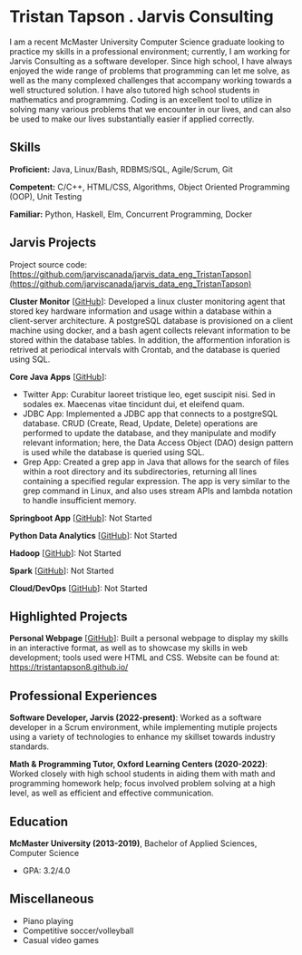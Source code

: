 # Tristan Tapson . Jarvis Consulting

I am a recent McMaster University Computer Science graduate looking to practice my skills in a professional environment; currently, I am working for Jarvis Consulting as a software developer. Since high school, I have always enjoyed the wide range of problems that programming can let me solve, as well as the many complexed challenges that accompany working towards a well structured solution. I have also tutored high school students in mathematics and programming. Coding is an excellent tool to utilize in solving many various problems that we encounter in our lives, and can also be used to make our lives substantially easier if applied correctly.

## Skills

**Proficient:** Java, Linux/Bash, RDBMS/SQL, Agile/Scrum, Git

**Competent:** C/C++, HTML/CSS, Algorithms, Object Oriented Programming (OOP), Unit Testing

**Familiar:** Python, Haskell, Elm, Concurrent Programming, Docker

## Jarvis Projects

Project source code: [https://github.com/jarviscanada/jarvis_data_eng_TristanTapson](https://github.com/jarviscanada/jarvis_data_eng_TristanTapson)


**Cluster Monitor** [[GitHub](https://github.com/jarviscanada/jarvis_data_eng_TristanTapson/tree/master/linux_sql)]: Developed a linux cluster monitoring agent that stored key hardware information and usage within a database within a client-server architecture. A postgreSQL database is provisioned on a client machine using docker, and a bash agent collects relevant information to be stored within the database tables. In addition, the afformention inforation is retrived at periodical intervals with Crontab, and the database is queried using SQL.

**Core Java Apps** [[GitHub](https://github.com/jarviscanada/jarvis_data_eng_TristanTapson/tree/master/core_java)]:
      
  - Twitter App: Curabitur laoreet tristique leo, eget suscipit nisi. Sed in sodales ex. Maecenas vitae tincidunt dui, et eleifend quam.
  - JDBC App: Implemented a JDBC app that connects to a postgreSQL database. CRUD (Create, Read, Update, Delete) operations are performed to update the database, and they manipulate and modify relevant information; here, the Data Access Object (DAO) design pattern is used while the database is queried using SQL.
  - Grep App: Created a grep app in Java that allows for the search of files within a root directory and its subdirectories, returning all lines containing a specified regular expression. The app is very similar to the grep command in Linux, and also uses stream APIs and lambda notation to handle insufficient memory.

**Springboot App** [[GitHub](https://github.com/jarviscanada/jarvis_data_eng_TristanTapson/tree/master/springboot)]: Not Started

**Python Data Analytics** [[GitHub](https://github.com/jarviscanada/jarvis_data_eng_TristanTapson/tree/master/python_data_anlytics)]: Not Started

**Hadoop** [[GitHub](https://github.com/jarviscanada/jarvis_data_eng_TristanTapson/tree/master/hadoop)]: Not Started

**Spark** [[GitHub](https://github.com/jarviscanada/jarvis_data_eng_TristanTapson/tree/master/spark)]: Not Started

**Cloud/DevOps** [[GitHub](https://github.com/jarviscanada/jarvis_data_eng_TristanTapson/tree/master/cloud_devops)]: Not Started


## Highlighted Projects
**Personal Webpage** [[GitHub](https://github.com/tristantapson8/tristantapson8.github.io)]: Built a personal webpage to display my skills in an interactive format, as well as to showcase my skills in web development; tools used were HTML and CSS. Website can be found at: https://tristantapson8.github.io/


## Professional Experiences

**Software Developer, Jarvis (2022-present)**: Worked as a software developer in a Scrum environment, while implementing mutiple projects using a variety of technologies to enhance my skillset towards industry standards.

**Math & Programming Tutor, Oxford Learning Centers (2020-2022)**: Worked closely with high school students in aiding them with math and programming homework help; focus involved problem solving at a high level, as well as efficient and effective communication.


## Education
**McMaster University (2013-2019)**, Bachelor of Applied Sciences, Computer Science
- GPA: 3.2/4.0


## Miscellaneous
- Piano playing
- Competitive soccer/volleyball
- Casual video games